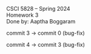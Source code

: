 CSCI 5828 – Spring 2024 <br>
Homework 3 <br>
Done by: Aaptha Boggaram <br>

commit 3 -> commit 0 (bug-fix) <br>

commit 4 -> commit 3 (bug-fix) <br>
